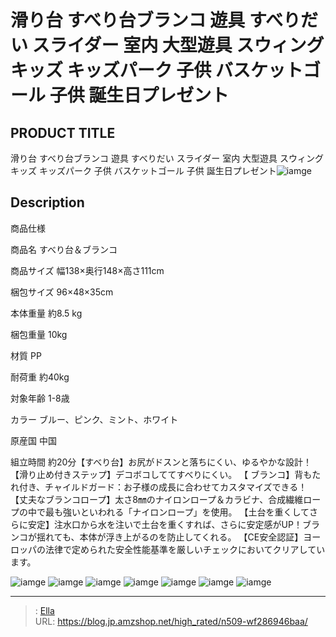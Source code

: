 # 滑り台 すべり台ブランコ 遊具 すべりだい スライダー  室内 大型遊具 スウィング キッズ キッズパーク 子供 バスケットゴール 子供 誕生日プレゼント


## PRODUCT TITLE 

滑り台 すべり台ブランコ 遊具 すべりだい スライダー  室内 大型遊具 スウィング キッズ キッズパーク 子供 バスケットゴール 子供 誕生日プレゼント![iamge](https://b2bfiles1.gigab2b.cn/image/wkseller/305/196554T/20201206_e28c288658b4ec63125b02108bc42ff1.jpg)

## Description

商品仕様




商品名
すべり台＆ブランコ


商品サイズ
幅138×奥行148×高さ111cm


梱包サイズ
96×48×35cm


本体重量
約8.5 kg


梱包重量
10kg


材質
PP


耐荷重
約40kg


対象年齢
1-8歳


カラー
ブルー、ピンク、ミント、ホワイト


原産国
中国


組立時間
約20分【すべり台】お尻がドスンと落ちにくい、ゆるやかな設計！
【滑り止め付きステップ】デコボコしててすべりにくい。
【 ブランコ】背もたれ付き、チャイルドガード：お子様の成長に合わせてカスタマイズできる！
【丈夫なブランコロープ】太さ8㎜のナイロンロープ＆カラビナ、合成繊維ロープの中で最も強いといわれる「ナイロンロープ」を使用。
【土台を重くしてさらに安定】注水口から水を注いで土台を重くすれば、さらに安定感がUP！ブランコが揺れても、本体が浮き上がるのを防止してくれる。
【CE安全認証】ヨーロッパの法律で定められた安全性能基準を厳しいチェックにおいてクリアしています。




![iamge](https://b2bfiles1.gigab2b.cn/image/wkseller/305/196554T/20201206_0c64a71c46075e53b6d45951afc57880.jpg)
![iamge](https://b2bfiles1.gigab2b.cn/image/wkseller/305/196554T/20201206_1af514190a458fb1cd8882893f84339f.jpg)
![iamge](https://b2bfiles1.gigab2b.cn/image/wkseller/305/196554T/20201206_5cf02229e36f0bc91ef65adcc42a9124.jpg)
![iamge](https://b2bfiles1.gigab2b.cn/image/wkseller/305/196554T/20201206_53594512aa8d7c23cbc731159f620d91.jpg)
![iamge](https://b2bfiles1.gigab2b.cn/image/wkseller/305/20230319_889a0d3866b4a6bb85825a5d637ad6c3.JPG)
![iamge](https://b2bfiles1.gigab2b.cn/image/wkseller/305/20230319_4c3c57f9a85bfc0370525dec127d6ca5.JPG)
![iamge](https://b2bfiles1.gigab2b.cn/image/wkseller/305/20230319_a4cdc4195d414730c9c65e07f570d8ed.JPG)


---

> : [Ella](https://blog.jp.amzshop.net/)  
> URL: https://blog.jp.amzshop.net/high_rated/n509-wf286946baa/  

